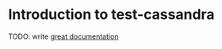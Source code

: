 # Introduction to test-cassandra

TODO: write [great documentation](http://jacobian.org/writing/what-to-write/)
